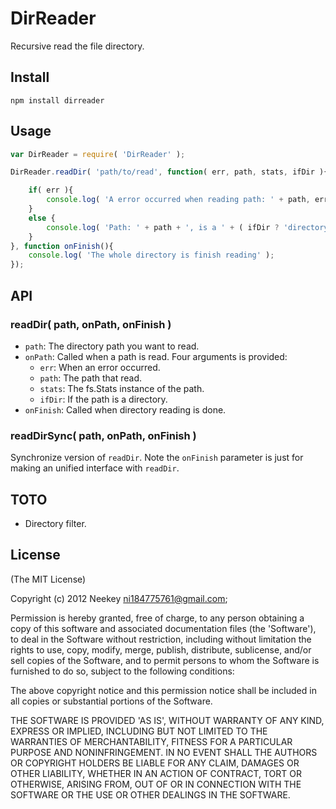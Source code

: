 DirReader
=========

Recursive read the file directory.

## Install

```
npm install dirreader
```

## Usage

```js
var DirReader = require( 'DirReader' );

DirReader.readDir( 'path/to/read', function( err, path, stats, ifDir ){

    if( err ){
        console.log( 'A error occurred when reading path: ' + path, err );
    }
    else {
        console.log( 'Path: ' + path + ', is a ' + ( ifDir ? 'directory' : 'file' ) + '. Stats:', stats );
    }
}, function onFinish(){
    console.log( 'The whole directory is finish reading' );
});
```

## API

### readDir( path, onPath, onFinish )
 * `path`: The directory path you want to read.
 * `onPath`: Called when a path is read. Four arguments is provided:
    * `err`: When an error occurred.
    * `path`: The path that read.
    * `stats`: The fs.Stats instance of the path.
    * `ifDir`: If the path is a directory.
 * `onFinish`: Called when directory reading is done.

### readDirSync( path, onPath, onFinish )

Synchronize version of `readDir`. Note the `onFinish` parameter is just for making an unified interface with `readDir`.

## TOTO

* Directory filter.

## License

(The MIT License)

Copyright (c) 2012 Neekey <ni184775761@gmail.com>;

Permission is hereby granted, free of charge, to any person obtaining
a copy of this software and associated documentation files (the
'Software'), to deal in the Software without restriction, including
without limitation the rights to use, copy, modify, merge, publish,
distribute, sublicense, and/or sell copies of the Software, and to
permit persons to whom the Software is furnished to do so, subject to
the following conditions:

The above copyright notice and this permission notice shall be
included in all copies or substantial portions of the Software.

THE SOFTWARE IS PROVIDED 'AS IS', WITHOUT WARRANTY OF ANY KIND,
EXPRESS OR IMPLIED, INCLUDING BUT NOT LIMITED TO THE WARRANTIES OF
MERCHANTABILITY, FITNESS FOR A PARTICULAR PURPOSE AND NONINFRINGEMENT.
IN NO EVENT SHALL THE AUTHORS OR COPYRIGHT HOLDERS BE LIABLE FOR ANY
CLAIM, DAMAGES OR OTHER LIABILITY, WHETHER IN AN ACTION OF CONTRACT,
TORT OR OTHERWISE, ARISING FROM, OUT OF OR IN CONNECTION WITH THE
SOFTWARE OR THE USE OR OTHER DEALINGS IN THE SOFTWARE.